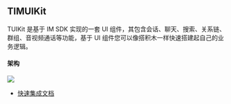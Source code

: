 ## TIMUIKit
TUIKit 是基于 IM SDK 实现的一套 UI 组件，其包含会话、聊天、搜索、关系链、群组、音视频通话等功能，基于 UI 组件您可以像搭积木一样快速搭建起自己的业务逻辑。

#### 架构

![](https://imgcache.qq.com/operation/dianshi/other/191645543019_.pic.06d8f22e726287c07cf38d362ec40d4deb4799c7.jpg)

- [快速集成文档](https://git.woa.com/29294-22989-29805-29810/im-flutter-uikit/blob/feature/add-doc/package_src/tim_ui_kit/doc/FAST_INTEGRATED.md)

